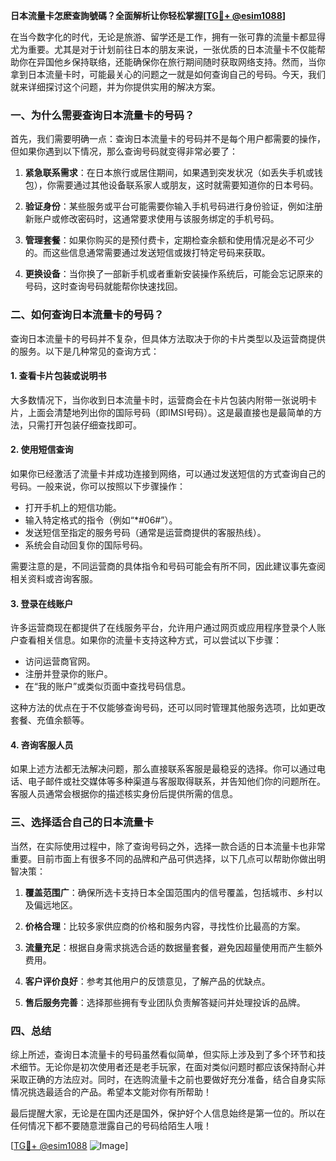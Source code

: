 **日本流量卡怎麽查詢號碼？全面解析让你轻松掌握[[TG💪+ @esim1088](https://t.me/s/esim1088)]**

在当今数字化的时代，无论是旅游、留学还是工作，拥有一张可靠的流量卡都显得尤为重要。尤其是对于计划前往日本的朋友来说，一张优质的日本流量卡不仅能帮助你在异国他乡保持联络，还能确保你在旅行期间随时获取网络支持。然而，当你拿到日本流量卡时，可能最关心的问题之一就是如何查询自己的号码。今天，我们就来详细探讨这个问题，并为你提供实用的解决方案。

### 一、为什么需要查询日本流量卡的号码？

首先，我们需要明确一点：查询日本流量卡的号码并不是每个用户都需要的操作，但如果你遇到以下情况，那么查询号码就变得非常必要了：

1. **紧急联系需求**：在日本旅行或居住期间，如果遇到突发状况（如丢失手机或钱包），你需要通过其他设备联系家人或朋友，这时就需要知道你的日本号码。
   
2. **验证身份**：某些服务或平台可能需要你输入手机号码进行身份验证，例如注册新账户或修改密码时，这通常要求使用与该服务绑定的手机号码。

3. **管理套餐**：如果你购买的是预付费卡，定期检查余额和使用情况是必不可少的。而这些信息通常需要通过发送短信或拨打特定号码来获取。

4. **更换设备**：当你换了一部新手机或者重新安装操作系统后，可能会忘记原来的号码，这时查询号码就能帮你快速找回。

### 二、如何查询日本流量卡的号码？

查询日本流量卡的号码并不复杂，但具体方法取决于你的卡片类型以及运营商提供的服务。以下是几种常见的查询方式：

#### 1. 查看卡片包装或说明书

大多数情况下，当你收到日本流量卡时，运营商会在卡片包装内附带一张说明卡片，上面会清楚地列出你的国际号码（即IMSI号码）。这是最直接也是最简单的方法，只需打开包装仔细查找即可。

#### 2. 使用短信查询

如果你已经激活了流量卡并成功连接到网络，可以通过发送短信的方式查询自己的号码。一般来说，你可以按照以下步骤操作：

- 打开手机上的短信功能。
- 输入特定格式的指令（例如“*#06#”）。
- 发送短信至指定的服务号码（通常是运营商提供的客服热线）。
- 系统会自动回复你的国际号码。

需要注意的是，不同运营商的具体指令和号码可能会有所不同，因此建议事先查阅相关资料或咨询客服。

#### 3. 登录在线账户

许多运营商现在都提供了在线服务平台，允许用户通过网页或应用程序登录个人账户查看相关信息。如果你的流量卡支持这种方式，可以尝试以下步骤：

- 访问运营商官网。
- 注册并登录你的账户。
- 在“我的账户”或类似页面中查找号码信息。

这种方法的优点在于不仅能够查询号码，还可以同时管理其他服务选项，比如更改套餐、充值余额等。

#### 4. 咨询客服人员

如果上述方法都无法解决问题，那么直接联系客服是最稳妥的选择。你可以通过电话、电子邮件或社交媒体等多种渠道与客服取得联系，并告知他们你的问题所在。客服人员通常会根据你的描述核实身份后提供所需的信息。

### 三、选择适合自己的日本流量卡

当然，在实际使用过程中，除了查询号码之外，选择一款合适的日本流量卡也非常重要。目前市面上有很多不同的品牌和产品可供选择，以下几点可以帮助你做出明智决策：

1. **覆盖范围广**：确保所选卡支持日本全国范围内的信号覆盖，包括城市、乡村以及偏远地区。

2. **价格合理**：比较多家供应商的价格和服务内容，寻找性价比最高的方案。

3. **流量充足**：根据自身需求挑选合适的数据量套餐，避免因超量使用而产生额外费用。

4. **客户评价良好**：参考其他用户的反馈意见，了解产品的优缺点。

5. **售后服务完善**：选择那些拥有专业团队负责解答疑问并处理投诉的品牌。

### 四、总结

综上所述，查询日本流量卡的号码虽然看似简单，但实际上涉及到了多个环节和技术细节。无论你是初次使用者还是老手玩家，在面对类似问题时都应该保持耐心并采取正确的方法应对。同时，在选购流量卡之前也要做好充分准备，结合自身实际情况挑选最适合的产品。希望本文能对你有所帮助！

最后提醒大家，无论是在国内还是国外，保护好个人信息始终是第一位的。所以在任何情况下都不要随意泄露自己的号码给陌生人哦！

[[TG💪+ @esim1088](https://t.me/s/esim1088) ![Image](https://i.postimg.cc/4NQfJmqS/Snipaste-2025-05-13-00-14-12.png)]